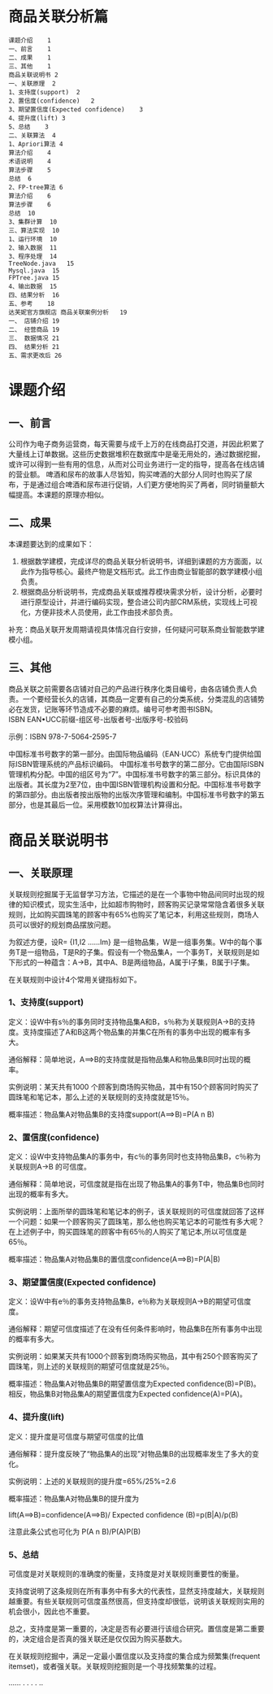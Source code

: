 # 商品关联分析篇

```
课题介绍	1
一、前言	1
二、成果	1
三、其他	1
商品关联说明书	2
一、关联原理	2
1、支持度(support)	2
2、置信度(confidence)	2
3、期望置信度(Expected confidence)	3
4、提升度(lift)	3
5、总结	3
二、关联算法	4
1、Apriori算法	4
算法介绍	4
术语说明	4
算法步骤	5
总结	6
2、FP-tree算法	6
算法介绍	6
算法步骤	6
总结	10
3、集群计算	10
三、算法实现	10
1、运行环境	10
2、输入数据	11
3、程序处理	14
TreeNode.java	15
Mysql.java	15
FPTree.java	15
4、输出数据	15
四、结果分析	16
五、参考	18
达芙妮官方旗舰店 商品关联案例分析	19
一、 店铺介绍	19
二、 经营商品	19
三、 数据情况	21
四、 结果分析	21
五、需求更改后	26
```

# 课题介绍

## 一、前言

公司作为电子商务运营商，每天需要与成千上万的在线商品打交道，并因此积累了大量线上订单数据。这些历史数据堆积在数据库中是毫无用处的，通过数据挖掘，或许可以得到一些有用的信息，从而对公司业务进行一定的指导，提高各在线店铺的营业额。
啤酒和尿布的故事人尽皆知，购买啤酒的大部分人同时也购买了尿布，于是通过组合啤酒和尿布进行促销，人们更方便地购买了两者，同时销量额大幅提高。本课题的原理亦相似。

## 二、成果

本课题要达到的成果如下：

1. 根据数学建模，完成详尽的商品关联分析说明书，详细到课题的方方面面，以此作为指导核心。最终产物是文档形式。此工作由商业智能部的数学建模小组负责。
2. 根据商品分析说明书，完成商品关联或推荐模块需求分析，设计分析，必要时进行原型设计，并进行编码实现，整合进公司内部CRM系统，实现线上可视化，方便非技术人员使用，此工作由技术部负责。

补充：商品关联开发周期请视具体情况自行安排，任何疑问可联系商业智能数学建模小组。

## 三、其他

商品关联之前需要各店铺对自己的产品进行秩序化类目编号，由各店铺负责人负责。一个要经营长久的店铺，其商品一定要有自己的分类系统，分类混乱的店铺势必在发货，记账等环节造成不必要的麻烦。编号可参考图书ISBN。                                                                                                                 
ISBN EAN•UCC前缀-组区号-出版者号-出版序号-校验码

示例：ISBN 978-7-5064-2595-7

中国标准书号数字的第一部分。由国际物品编码（EAN·UCC）系统专门提供给国际ISBN管理系统的产品标识编码。 中国标准书号数字的第二部分。它由国际ISBN管理机构分配。中国的组区号为“7”。中国标准书号数字的第三部分。标识具体的出版者。其长度为2至7位，由中国ISBN管理机构设置和分配。中国标准书号数字的第四部分。由出版者按出版物的出版次序管理和编制。中国标准书号数字的第五部分，也是其最后一位。采用模数10加权算法计算得出。

# 商品关联说明书

## 一、关联原理
关联规则挖掘属于无监督学习方法，它描述的是在一个事物中物品间同时出现的规律的知识模式，现实生活中，比如超市购物时，顾客购买记录常常隐含着很多关联规则，比如购买圆珠笔的顾客中有65%也购买了笔记本，利用这些规则，商场人员可以很好的规划商品摆放问题。

为叙述方便，设R= {I1,I2 ......Im} 是一组物品集，W是一组事务集。W中的每个事务T是一组物品，T是R的子集。假设有一个物品集A，一个事务T，关联规则是如下形式的一种蕴含：A→B，其中A、B是两组物品，A属于I子集，B属于I子集。

在关联规则中设计4个常用关键指标如下。

### 1、支持度(support)

定义：设W中有s％的事务同时支持物品集A和B，s％称为关联规则A→B的支持度。支持度描述了A和B这两个物品集的并集C在所有的事务中出现的概率有多大。

通俗解释：简单地说，A==>B的支持度就是指物品集A和物品集B同时出现的概率。

实例说明：某天共有1000 个顾客到商场购买物品，其中有150个顾客同时购买了圆珠笔和笔记本，那么上述的关联规则的支持度就是15％。

概率描述：物品集A对物品集B的支持度support(A==>B)=P(A n B)

### 2、置信度(confidence)

定义：设W中支持物品集A的事务中，有c％的事务同时也支持物品集B，c％称为关联规则A→B 的可信度。

通俗解释：简单地说，可信度就是指在出现了物品集A的事务T中，物品集B也同时出现的概率有多大。

实例说明：上面所举的圆珠笔和笔记本的例子，该关联规则的可信度就回答了这样一个问题：如果一个顾客购买了圆珠笔，那么他也购买笔记本的可能性有多大呢？在上述例子中，购买圆珠笔的顾客中有65％的人购买了笔记本,所以可信度是65％。

概率描述：物品集A对物品集B的置信度confidence(A==>B)=P(A|B)


### 3、期望置信度(Expected confidence)
定义：设W中有e％的事务支持物品集B，e％称为关联规则A→B的期望可信度度。

通俗解释：期望可信度描述了在没有任何条件影响时，物品集B在所有事务中出现的概率有多大。

实例说明：如果某天共有1000个顾客到商场购买物品，其中有250个顾客购买了圆珠笔，则上述的关联规则的期望可信度就是25％。

概率描述：物品集A对物品集B的期望置信度为Expected confidence(B)=P(B)。相反，物品集B对物品集A的期望置信度为Expected confidence(A)=P(A)。

### 4、提升度(lift)

定义：提升度是可信度与期望可信度的比值

通俗解释：提升度反映了“物品集A的出现”对物品集B的出现概率发生了多大的变化。

实例说明：上述的关联规则的提升度=65%/25%=2.6

概率描述：物品集A对物品集B的提升度为

lift(A==>B)=confidence(A==>B)/ Expected confidence (B)=p(B|A)/p(B)

注意此条公式也可化为 P(A n B)/P(A)P(B)

### 5、总结

可信度是对关联规则的准确度的衡量，支持度是对关联规则重要性的衡量。

支持度说明了这条规则在所有事务中有多大的代表性，显然支持度越大，关联规则越重要。有些关联规则可信度虽然很高，但支持度却很低，说明该关联规则实用的机会很小，因此也不重要。

总之，支持度是第一重要的，决定是否有必要进行该组合研究。置信度是第二重要的，决定组合是否真的强关联还是仅仅因为购买基数大。

在关联规则挖掘中，满足一定最小置信度以及支持度的集合成为频繁集(frequent itemset)，或者强关联。关联规则挖掘则是一个寻找频繁集的过程。


......
.
.
.
.
..
